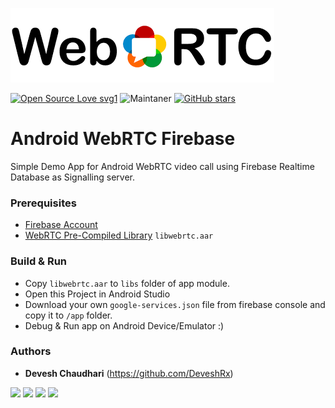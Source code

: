 [![Android WebRTC Firebase](https://github.com/DeveshRx/Android-WebRTC-Firebase/raw/main/img/WebRTC.png "Android WebRTC Firebase")](https://github.com/DeveshRx/Android-WebRTC-Firebase/raw/main/img/WebRTC.png "Android WebRTC Firebase")

[![Open Source Love svg1](https://badges.frapsoft.com/os/v1/open-source.svg?v=103)](https://github.com/DeveshRx/Android-WebRTC-Firebase)  ![Maintaner](https://img.shields.io/badge/Author-Devesh_Chaudhari-blue)  [![GitHub stars](https://img.shields.io/github/stars/Naereen/StrapDown.js.svg?style=social&label=Star&maxAge=2592000)](https://github.com/DeveshRx/Android-WebRTC-Firebase/stargazers/) 

# Android WebRTC Firebase
Simple Demo App for Android WebRTC video call using Firebase Realtime Database as Signalling server.


### Prerequisites
- [Firebase Account](https://firebase.google.com "Firebase Account")
- [WebRTC Pre-Compiled Library](https://github.com/DeveshRx/WebRTC-Android-Library "WebRTC Pre-Compiled Library") `libwebrtc.aar`

### Build & Run
- Copy `libwebrtc.aar` to `libs` folder of app module.
- Open this Project in Android Studio
- Download your own `google-services.json` file from firebase console and copy it to `/app` folder.
- Debug & Run app on Android Device/Emulator :)

### Authors
* **Devesh Chaudhari** (https://github.com/DeveshRx)

[![](https://img.shields.io/badge/LinkedIn-0077B5?style=for-the-badge&logo=linkedin&logoColor=white)](https://www.linkedin.com/in/deveshrx/) [![](https://img.shields.io/badge/Instagram-E4405F?style=for-the-badge&logo=instagram&logoColor=white)](https://www.instagram.com/deveshrx/) [![](https://img.shields.io/badge/Twitter-1DA1F2?style=for-the-badge&logo=twitter&logoColor=white)](https://twitter.com/DeveshRx) [![](https://img.shields.io/badge/linktree-39E09B?style=for-the-badge&logo=linktree&logoColor=white)](https://linktr.ee/deveshrx)

